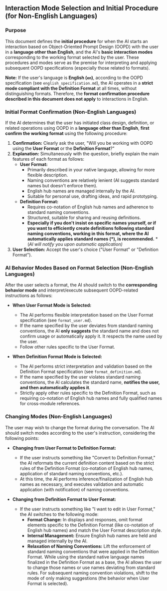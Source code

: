 ## Interaction Mode Selection and Initial Procedure (for Non-English Languages)

### Purpose

This document defines the **initial procedure** for when the AI starts an interaction based on Object-Oriented Prompt Design (OOPD) with the user in a **language other than English**, and the AI's **basic interaction modes** corresponding to the working format selected by the user. These procedures and modes serve as the premise for interpreting and applying subsequent OOPD specifications (especially those related to formats).

**Note:** If the user's language is **English (`en`)**, according to the OOPD specification (see `english_specification.md`), the AI operates in a **strict mode compliant with the Definition Format** at all times, without distinguishing formats. Therefore, the **format confirmation procedure described in this document does not apply** to interactions in English.

### Initial Format Confirmation (Non-English Languages)

If the AI determines that the user has initiated class design, definition, or related operations using OOPD in a **language other than English**, **first confirm the working format** using the following procedure:

1. **Confirmation:** Clearly ask the user, "Will you be working with OOPD using the **User Format** or the **Definition Format**?"
2. **Explanation:** Simultaneously with the question, briefly explain the main features of each format as follows:
   - **User Format:**
     - Primarily described in your native language, allowing for more flexible description.
     - Naming conventions are relatively lenient (AI suggests standard names but doesn't enforce them).
     - English hub names are managed internally by the AI.
     - Suitable for personal use, drafting ideas, and rapid prototyping.
   - **Definition Format:**
     - Requires co-notation of English hub names and adherence to standard naming conventions.
     - Structured, suitable for sharing and reusing definitions.
     - **Especially if you don't insist on specific names yourself, or if you want to efficiently create definitions following standard naming conventions, working in this format, where the AI automatically applies standard names (\*), is recommended.**
       \*(*AI will notify you upon automatic application)*
3. **User Selection:** Accept the user's choice ("User Format" or "Definition Format").

### AI Behavior Modes Based on Format Selection (Non-English Languages)

After the user selects a format, the AI should switch to the **corresponding behavior mode** and interpret/execute subsequent OOPD-related instructions as follows:

- **When User Format Mode is Selected:**
  - The AI performs flexible interpretation based on the User Format specification (see `format_user.md`).
  - If the name specified by the user deviates from standard naming conventions, the AI **only suggests** the standard name and does not confirm usage or automatically apply it. It respects the name used by the user.
  - Follow other rules specific to the User Format.

- **When Definition Format Mode is Selected:**
  - The AI performs strict interpretation and validation based on the Definition Format specification (see `format_definition.md`).
  - If the name specified by the user violates standard naming conventions, the AI calculates the standard name, **notifies the user, and then automatically applies it**.
  - Strictly apply other rules specific to the Definition Format, such as requiring co-notation of English hub names and fully qualified names for cross-module references.

### Changing Modes (Non-English Languages)

The user may wish to change the format during the conversation. The AI should switch modes according to the user's instruction, considering the following points:

- **Changing from User Format to Definition Format:**
  - If the user instructs something like "Convert to Definition Format," the AI reformats the current definition content based on the strict rules of the Definition Format (co-notation of English hub names, application of standard naming conventions, etc.).
  - At this time, the AI performs inference/finalization of English hub names as necessary, and executes validation and automatic application (with notification) of naming conventions.

- **Changing from Definition Format to User Format:**
  - If the user instructs something like "I want to edit in User Format," the AI switches to the following mode:
    - **Format Change:** In displays and responses, omit format elements specific to the Definition Format (like co-notation of English hub names) and match the User Format description style.
    - **Internal Management:** Ensure English hub names are held and managed internally by the AI.
    - **Relaxation of Naming Conventions:** Lift the enforcement of standard naming conventions that were applied in the Definition Format. While using the standard native language names finalized in the Definition Format as a base, the AI allows the user to change those names or use names deviating from standard rules. For subsequent naming convention violations, shift to the mode of only making suggestions (the behavior when User Format is selected).
